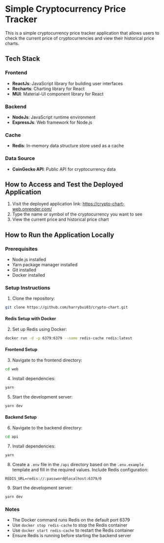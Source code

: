 # Simple Cryptocurrency Price Tracker

This is a simple cryptocurrency price tracker application that allows users to check the current price of cryptocurrencies and view their historical price charts.

## Tech Stack

### Frontend
- **ReactJs**: JavaScript library for building user interfaces
- **Recharts**: Charting library for React
- **MUI**: Material-UI component library for React

### Backend
- **NodeJs**: JavaScript runtime environment
- **ExpressJs**: Web framework for Node.js

### Cache
- **Redis**: In-memory data structure store used as a cache

### Data Source
- **CoinGecko API**: Public API for cryptocurrency data

## How to Access and Test the Deployed Application

1. Visit the deployed application link: https://crypto-chart-web.onrender.com/
2. Type the name or symbol of the cryptocurrency you want to see
3. View the current price and historical price chart

## How to Run the Application Locally

### Prerequisites
- Node.js installed
- Yarn package manager installed
- Git installed
- Docker installed

### Setup Instructions

1. Clone the repository:
```bash
git clone https://github.com/harrybui03/crypto-chart.git
```

#### Redis Setup with Docker
2. Set up Redis using Docker:
```bash
docker run -d -p 6379:6379 --name redis-cache redis:latest
```

#### Frontend Setup
3. Navigate to the frontend directory:
```bash
cd web
```

4. Install dependencies:
```bash
yarn
```

5. Start the development server:
```bash
yarn dev
```

#### Backend Setup
6. Navigate to the backend directory:
```bash
cd api
```

7. Install dependencies:
```bash
yarn
```

8. Create a `.env` file in the `/api` directory based on the `.env.example` template and fill in the required values. Include Redis configuration:
```
REDIS_URL=redis://:password@localhost:6379/0
```

9. Start the development server:
```bash
yarn dev
```

### Notes
- The Docker command runs Redis on the default port 6379
- Use `docker stop redis-cache` to stop the Redis container
- Use `docker start redis-cache` to restart the Redis container
- Ensure Redis is running before starting the backend server
```